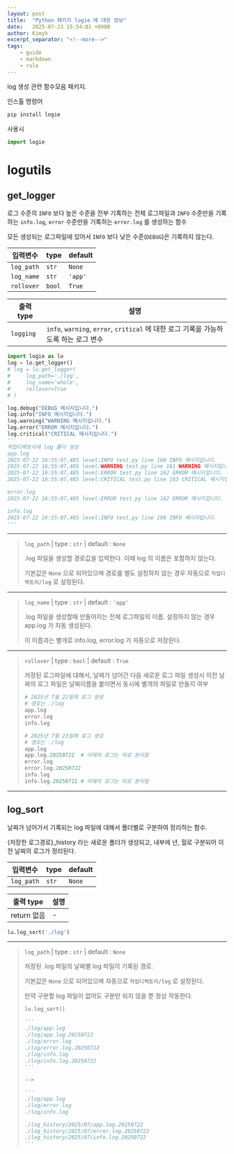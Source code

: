 ```yaml
---
layout: post
title:  "Python 패키지 logie 에 대한 정보"
date:   2025-07-23 15:54:01 +0900
author: Kimyh
excerpt_separator: "<!--more-->"
tags:
    - guide
    - markdown
    - rule
---
```


<!--more-->

log 생성 관련 함수모음 패키지.  

인스톨 명령어

```bash
pip install logie
```

사용시

```python
import logie
```

# logutils

## get_logger

로그 수준의 `INFO` 보다 높은 수준을 전부 기록하는 전체 로그파일과 `INFO` 수준만을 기록하는 `info.log`, `error` 수준만을 기록하는 `error.log` 를 생성하는 함수

모든 생성되는 로그파일에 있어서 `INFO` 보다 낮은 수준(`DEBUG`)은 기록하지 않는다.

| 입력변수   | type   | default |
| ---------- | ------ | ------- |
| `log_path` | `str`  | `None`  |
| `log_name` | `str`  | `'app'` |
| `rollover` | `bool` | `True`  |

| 출력 type | 설명                                                         |
| --------- | ------------------------------------------------------------ |
| `logging` | `info`, `warning`, `error`, `critical` 에 대한 로그 기록을 가능하도록 하는 로그 변수 |

```python
import logie as lo
log = lo.get_logger()
# log = lu.get_logger(
#     log_path='./log',
#     log_name='whole', 
#     rollover=True
# )

log.debug("DEBUG 메시지입니다.")
log.info("INFO 메시지입니다.")
log.warning("WARNING 메시지입니다.")
log.error("ERROR 메시지입니다.")
log.critical("CRITICAL 메시지입니다.")
'''
작업디렉토리에 log 폴더 생성
app.log
2025-07-22 16:55:07,485 level:INFO test.py line 160 INFO 메시지입니다.
2025-07-22 16:55:07,485 level:WARNING test.py line 161 WARNING 메시지입니다.
2025-07-22 16:55:07,485 level:ERROR test.py line 162 ERROR 메시지입니다.
2025-07-22 16:55:07,485 level:CRITICAL test.py line 163 CRITICAL 메시지입니다.

error.log
2025-07-22 16:55:07,485 level:ERROR test.py line 162 ERROR 메시지입니다.

info.log
2025-07-22 16:55:07,485 level:INFO test.py line 160 INFO 메시지입니다.
'''
```

---

> `log_path`  | type : `str` | default : `None`
>
> .log 파일을 생성할 경로값을 입력한다. 이때 log 의 이름은 포함하지 않는다.
>
> 기본값은 `None` 으로 되어있으며 경로를 별도 설정하지 않는 경우 자동으로 `작업디렉토리/log` 로 설정된다.

---

> `log_name` | type : `str` | default : `'app'`
>
> .log 파일을 생성할때 만들어지는 전체 로그파일의 이름. 설정하지 않는 경우 app.log 가 자동 생성된다.
>
> 이 이름과는 별개로 info.log, error.log 가 자동으로 저장된다.

---

> `rollover` | type : `bool` | default : `True`
>
> 저장된 로그파일에 대해서, 날짜가 넘어간 다음 새로운 로그 파일 생성시 이전 날짜의 로그 파일은 날짜이름을 붙이면서 동시에 별개의 파일로 만들지 여부
>
> ```python
> # 2025년 7월 22일에 로그 생성
> # 경로는 ./log
> app.log
> error.log
> info.log
> 
> # 2025년 7월 23일에 로그 생성
> # 경로는 ./log
> app.log
> app.log.20250722  # 어제의 로그는 따로 분리됨
> error.log
> error.log.20250722
> info.log 
> info.log.20250722 # 어제의 로그는 따로 분리됨
> ```

---

## log_sort

날짜가 넘어가서 기록되는 log 파일에 대해서 폴더별로 구분하여 정리하는 함수.

{저장한 로그경로}_history 라는 새로운 폴더가 생성되고, 내부에 년, 월로 구분되어 이전 날짜의 로그가 정리된다.

| 입력변수   | type  | default |
| ---------- | ----- | ------- |
| `log_path` | `str` | `None`  |

| 출력 type   | 설명 |
| ----------- | ---- |
| return 없음 | -    |

```python
lu.log_sort('./log')
```

---

> `log_path` | type : `str` | default : `None`
>
> 저장된 .log 파일의 날짜별 log 파일이 기록된 경로. 
>
> 기본값은 `None` 으로 되어있으며 자동으로 `작업디렉토리/log` 로 설정된다.
>
> 만약 구분할 log 파일이 없어도 구분만 되지 않을 뿐 정상 작동한다.
>
> ```python
> lu.log_sort()
> ```
>
> ```python
> '''
> ./log/app.log
> ./log/app.log.20250722
> ./log/error.log
> ./log/error.log.20250722
> ./log/info.log 
> ./log/info.log.20250722
> '''
> 
> -->
> 
> '''
> ./log/app.log
> ./log/error.log
> ./log/info.log 
> 
> ./log_history/2025/07/app.log.20250722
> ./log_history/2025/07/error.log.20250722
> ./log_history/2025/07/info.log.20250722
> '''
> ```

